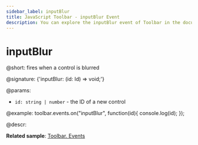 ```yaml
---
sidebar_label: inputBlur
title: JavaScript Toolbar - inputBlur Event 
description: You can explore the inputBlur event of Toolbar in the documentation of the DHTMLX JavaScript UI library. Browse developer guides and API reference, try out code examples and live demos, and download a free 30-day evaluation version of DHTMLX Suite.
---
```


# inputBlur

@short: fires when a control is blurred

@signature: {'inputBlur: (id: Id) => void;'}

@params:
- `id: string | number` - the ID of a new control

@example:
toolbar.events.on("inputBlur", function(id){
    console.log(id);
});

@descr:

**Related sample**: [Toolbar. Events](https://snippet.dhtmlx.com/xvak1p5y)
